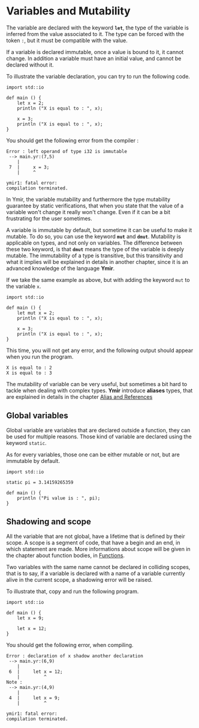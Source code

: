 # Variables and Mutability

The variable are declared with the keyword **`let`**, the type of the
variable is inferred from the value associated to it. The type can be
forced with the token `:`, but it must be compatible with the value. 

If a variable is declared immutable, once a value is bound to it, it
cannot change. In addition a variable must have an initial value, and
cannot be declared without it.

To illustrate the variable declaration, you can try to run the following code. 

```ymir
import std::io

def main () {
	let x = 2;	
	println ("X is equal to : ", x); 
	
	x = 3; 
	println ("X is equal to : ", x);
}
```

You should get the following error from the compiler : 

```
Error : left operand of type i32 is immutable
 --> main.yr:(7,5)
    | 
 7  |     x = 3;
    |     ^

ymir1: fatal error: 
compilation terminated.
```

In Ymir, the variable mutability and furthermore the type mutability
guarantee by static verifications, that when you state that the value
of a variable won't change it really won't change. Even if it can be a
bit frustrating for the user sometimes.

A variable is immutable by default, but sometime it can be useful to
make it mutable. To do so, you can use the keyword **`mut`** and
**`dmut`**.  Mutability is applicable on types, and not only on
variables. The difference between these two keyword, is that
**`dmut`** means the type of the variable is deeply mutable. The
immutability of a type is transitive, but this transitivity and what
it implies will be explained in details in another chapter, since it
is an advanced knowledge of the language **Ymir**.

If we take the same example as above, but with adding the keyword `mut` to the variable `x`.

```ymir
import std::io

def main () {
	let mut x = 2;	
	println ("X is equal to : ", x); 
	
	x = 3; 
	println ("X is equal to : ", x);
}
```

This time, you will not get any error, and the following output should
appear when you run the program.

```
X is equal to : 2
X is equal to : 3
```

The mutability of variable can be very useful, but sometimes a bit
hard to tackle when dealing with complex types. **Ymir** introduce
**aliases** types, that are explained in details in the chapter
[Alias and References](https://gnu-ymir.github.io/Documentations/advanced/)

## Global variables

Global variable are variables that are declared outside a function,
they can be used for multiple reasons. Those kind of variable are
declared using the keyword `static`. 

As for every variables, those one can be either mutable or not, but
are immutable by default.

```ymir
import std::io

static pi = 3.14159265359

def main () {
	println ("Pi value is : ", pi);
}
```

## Shadowing and scope

All the variable that are not global, have a lifetime that is defined
by their scope. A scope is a segment of code, that have a begin and an
end, in which statement are made. More informations about scope will
be given in the chapter about function bodies, in
[Functions](https://gnu-ymir.github.io/Documentations/primitives/functions.html). 

Two variables with the same name cannot be declared in colliding
scopes, that is to say, if a variable is declared with a name of a
variable currently alive in the current scope, a shadowing error will
be raised.

To illustrate that, copy and run the following program. 

```ymir
import std::io

def main () {
	let x = 9;
	
	let x = 12;
}
```

You should get the following error, when compiling.

```
Error : declaration of x shadow another declaration
 --> main.yr:(6,9)
    | 
 6  |     let x = 12;
    |         ^
Note : 
 --> main.yr:(4,9)
    | 
 4  |     let x = 9;
    |         ^

ymir1: fatal error: 
compilation terminated.
```
